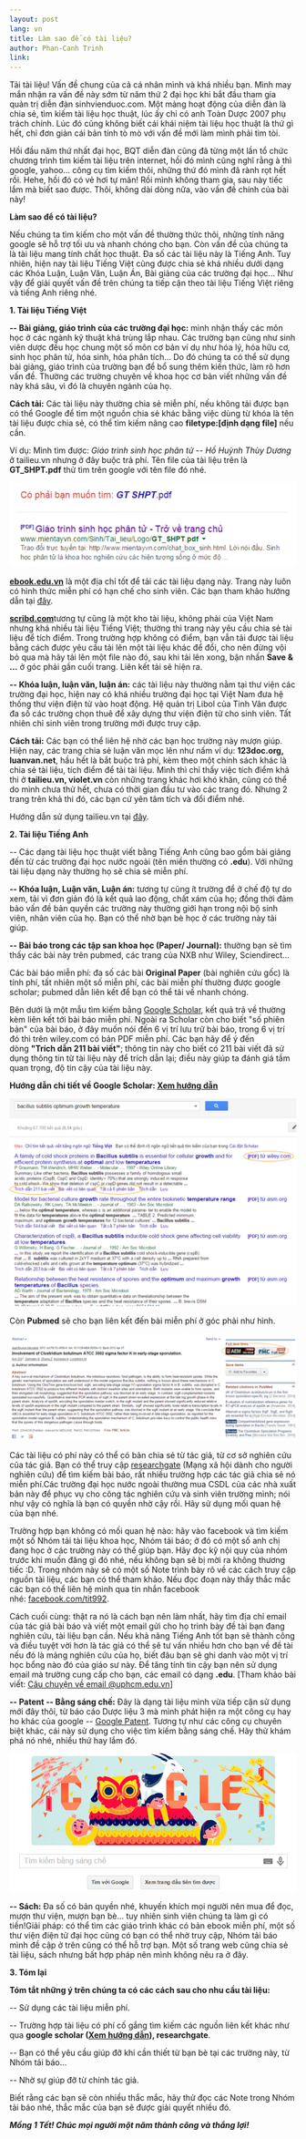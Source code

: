 ```yaml
---
layout: post
lang: vn
title: Làm sao để có tài liệu?
author: Phan-Canh Trinh
link: 
---
```


Tải tài liệu! Vấn đề chung của cả cá nhân mình và khá nhiều bạn. Mình may mắn nhận ra vấn đề này sớm từ năm thứ 2 đại học khi bắt đầu tham gia quản trị diễn đàn sinhvienduoc.com. Một mảng hoạt động của diễn đàn là chia sẻ, tìm kiếm tài liệu học thuật, lúc ấy chỉ có anh Toàn Dược 2007 phụ trách chính. Lúc đó cũng không biết cái khái niệm tài liệu học thuật là thứ gì hết, chỉ đơn giản cái bản tính tò mò với vấn đề mới làm mình phải tìm tòi.

Hồi đầu năm thứ nhất đại học, BQT diễn đàn cũng đã từng một lần tổ chức chương trình tìm kiếm tài liệu trên internet, hồi đó mình cũng nghĩ rằng à thì google, yahoo... công cụ tìm kiếm thôi, những thứ đó mình đã rành rọt hết rồi. Hehe, hồi đó có vẻ hơi tự mãn! Rồi mình không tham gia, sau này tiếc lắm mà biết sao được. Thôi, không dài dòng nữa, vào vấn đề chính của bài này!

**Làm sao để có tài liệu?**

Nếu chúng ta tìm kiếm cho một vấn đề thường thức thôi, những tính năng google sẽ hỗ trợ tối ưu và nhanh chóng cho bạn. Còn vấn đề của chúng ta là tài liệu mang tính chất học thuật. Đa số các tài liệu này là Tiếng Anh. Tuy nhiên, hiện nay tài liệu Tiếng Việt cũng được chia sẻ khá nhiều dưới dạng các Khóa Luận, Luận Văn, Luận Án, Bài giảng của các trường đại học... Như vậy để giải quyết vấn đề trên chúng ta tiếp cận theo tài liệu Tiếng Việt riêng và tiếng Anh riêng nhé.

**1. Tài liệu Tiếng Việt**

**-- Bài giảng, giáo trình của các trường đại học:** mình nhận thấy các môn học ở các ngành kỹ thuật khá trùng lắp nhau. Các trường bạn cũng như sinh viên dược đều học chung một số môn cơ bản ví dụ như hóa lý, hóa hữu cơ, sinh học phân tử, hóa sinh, hóa phân tích... Do đó chúng ta có thể sử dụng bài giảng, giáo trình của trường bạn để bổ sung thêm kiến thức, làm rõ hơn vấn đề. Thường các trường chuyên về khoa học cơ bản viết những vấn đề này khá sâu, vì đó là chuyên ngành của họ.

**Cách tải:** Các tài liệu này thường chia sẻ miễn phí, nếu không tải được bạn có thể Google để tìm một nguồn chia sẻ khác bằng việc dùng từ khóa là tên tài liệu được chia sẻ, có thể tìm kiếm nâng cao **filetype:[định dạng file]** nếu cần.

Ví dụ: Mình tìm được: *Giáo trình sinh học phân tử -- Hồ Huỳnh Thùy Dương* ở tailieu.vn nhưng ở đây buộc trả phí. Tên file của tài liệu trên là **GT_SHPT.pdf** thử tìm trên google với tên file đó nhé.

![](/images/vn_tut/tai-tai-lieu/p1.png)

[**ebook.edu.vn**](http://ebook.edu.vn/) là một địa chỉ tốt để tải các tài liệu dạng này. Trang này luôn có hình thức miễn phí có hạn chế cho sinh viên. Các bạn tham khảo hướng dẫn tại [đây](http://www.ebook.edu.vn/?page=12.1&mth=12.2009#ri462).

[**scribd.com**](http://scribd.com/)tương tự cũng là một kho tài liệu, không phải của Việt Nam nhưng khá nhiều tài liệu Tiếng Việt; thường thì trang này yêu cầu chia sẻ tài liệu để tích điểm. Trong trường hợp không có điểm, bạn vẫn tải được tài liệu bằng cách được yêu cầu tải lên một tài liệu khác để đổi, cho nên đừng vội bỏ qua mà hãy tải lên một file nào đó, sau khi tải lên xong, bận nhấn **Save & ...** ở góc phải gần cuối trang. Liên kết tải sẽ hiện ra.

**-- Khóa luận, luận văn, luận án:** các tài liệu này thường nằm tại thư viện các trường đại học, hiện nay có khá nhiều trường đại học tại Việt Nam đưa hệ thống thư viện điện tử vào hoạt động. Hệ quản trị Libol của Tinh Vân được đa số các trường chọn thuê để xây dựng thư viện điện tử cho sinh viên. Tất nhiên chỉ sinh viên trong trường mới được truy cập.

**Cách tải:** Các bạn có thể liên hệ nhờ các bạn học trường này mượn giúp.\
Hiện nay, các trang chia sẻ luận văn mọc lên như nấm ví dụ: **123doc.org, luanvan.net**, hầu hết là bắt buộc trả phí, kèm theo một chính sách khác là chia sẻ tài liệu, tích điểm để tải tài liệu. Mình thì chỉ thấy việc tích điểm khả thi ở **tailieu.vn, violet.vn** còn những trang khác hơi khó khăn, cũng có thể do mình chưa thử hết, chưa có thời gian đầu tư vào các trang đó. Nhưng 2 trang trên khả thi đó, các bạn cứ yên tâm tích và đổi điểm nhé.

Hướng dẫn sử dụng tailieu.vn tại [đây](http://tailieu.vn/faq.html).

**2. Tài liệu Tiếng Anh**

-- Các dạng tài liệu học thuật viết bằng Tiếng Anh cũng bao gồm bài giảng đến từ các trường đại học nước ngoài (tên miền thường có **.edu**). Với những tài liệu dạng này thường họ sẽ chia sẻ miễn phí.

**-- Khóa luận, Luận văn, Luận án:** tương tự cũng ít trường để ở chế độ tự do xem, tải vì đơn giản đó là kết quả lao động, chất xám của họ; đồng thời đảm bảo vấn đề bản quyền các trường này thường giới hạn trong nội bộ sinh viên, nhân viên của họ. Bạn có thể nhờ bạn bè học ở các trường này tải giúp.

**-- Bài báo trong các tập san khoa học (Paper/ Journal):** thường bạn sẽ tìm thấy các bài này trên pubmed, các trang của NXB như Wiley, Sciendirect...

Các bài báo miễn phí: đa số các bài **Original Paper** (bài nghiên cứu gốc) là tính phí, tất nhiên một số miễn phí, các bài miễn phí thường được google scholar; pubmed dẫn liên kết để bạn có thể tải về nhanh chóng.

Bên dưới là một mẫu tìm kiếm bằng [Google Scholar](http://scholar.google.com.vn/), kết quả trả về thường kèm liên kết tới bài báo miễn phí. Ngoài ra Scholar còn cho biết \"số phiên bản\" của bài báo, ở đây muốn nói đến 6 vị trí lưu trữ bài báo, trong 6 vị trí đó thì trên wiley.com có bản PDF miễn phí. Các bạn hãy để ý đến dòng **\"Trích dẫn 211 bài viết\"**; thông tin này cho biết có 211 bài viết đã sử dụng thông tin từ tài liệu này để trích dẫn lại; điều này giúp ta đánh giá tầm quan trọng, độ tin cậy của tài liệu này.

**Hướng dẫn chi tiết về Google Scholar: [Xem hướng dẫn](https://youtu.be/K0RRwN2uVbM)**

![](/images/vn_tut/tai-tai-lieu/p2.png)

Còn **Pubmed** sẽ cho bạn liên kết đến bài miễn phí ở góc phải như hình.

![](/images/vn_tut/tai-tai-lieu/p3.png)

Các tài liệu có phí này có thể có bản chia sẻ từ tác giả, từ cơ sở nghiên cứu của tác giả. Bạn có thể truy cập [researchgate](http://www.researchgate.net/) (Mạng xã hội dành cho người nghiên cứu) để tìm kiếm bài báo, rất nhiều trường hợp các tác giả chia sẻ nó miễn phí.Các trường đại học nước ngoài thường mua CSDL của các nhà xuất bản này để phục vụ cho công tác nghiên cứu và sinh viên trường mình; nói như vậy có nghĩa là bạn có quyền nhờ cậy rồi. Hãy sử dụng mối quan hệ của bạn nhé.

Trường hợp bạn không có mối quan hệ nào: hãy vào facebook và tìm kiếm một số Nhóm tải tài liệu khoa học, Nhóm tải báo; ở đó có một số anh chị đang học ở các trường này có thể giúp bạn. Hãy đọc kỹ nội quy của nhóm trước khi muốn đăng gì đó nhé, nếu không bạn sẽ bị mời ra không thương tiếc :D. Trong nhóm này sẽ có một số Note trình bày rõ về các cách truy cập nguồn tài liệu, các bạn có thể tham khảo. Nếu đọc đoạn này thấy thắc mắc các bạn có thể liên hệ mình qua tin nhắn facebook nhé: [facebook.com/tit992](http://facebook.com/tit992).

Cách cuối cùng: thật ra nó là cách bạn nên làm nhất, hãy tìm địa chỉ email của tác giả bài báo và viết một email gửi cho họ trình bày đề tài bạn đang nghiên cứu, tài liệu bạn cần. Nếu khả năng Tiếng Anh tốt bạn sẽ thành công và điều tuyệt vời hơn là tác giả có thể sẽ tư vấn nhiều hơn cho bạn về đề tài nếu đó là mảng nghiên cứu của họ, biết đâu bạn sẽ ghi danh vào một vị trí học bổng nào đó của giáo sư này. Để tăng tính tin cậy bạn nên sử dụng email mà trường cung cấp cho bạn, các email có dạng **.edu**. [Tham khảo bài viết: [Câu chuyện về email \@uphcm.edu.vn](https://goo.gl/zX4FNA)]

**-- Patent -- Bằng sáng chế:** Đây là dạng tài liệu mình vừa tiếp cận sử dụng mới đây thôi, từ báo cáo Dược liệu 3 mà mình phát hiện ra một công cụ hay ho khác của google -- [Google Patent](https://www.google.com.vn/?tbm=pts&gws_rd=cr,ssl&ei=3uHlVOPBM-G2mwWksoHwBA). Tương tự như các công cụ chuyên biệt khác, cái này sử dụng cho việc tìm kiếm bằng sáng chế. Hãy thử khám phá nó nhé, nhiều thứ hay lắm đó.

![](/images/vn_tut/tai-tai-lieu/p4.png)

**-- Sách:** Đa số có bản quyền nhé, khuyến khích mọi người nên mua để đọc, mượn thư viện, mượn bạn bè... tuy nhiên sinh viên chúng ta làm gì có tiền!Giải pháp: có thể tìm các giáo trình khác có bản ebook miễn phí, một số thư viện điện tử đại học cũng có bạn có thể nhờ truy cập, Nhóm tải báo mình đề cập ở trên cũng có thể hỗ trợ bạn. Một số trang web cũng chia sẻ tài liệu, sách nhưng bất hợp pháp nên mình không nêu ra ở đây.

**3. Tóm lại**

**Tóm tắt những ý trên chúng ta có các cách sau cho nhu cầu tài liệu:**

-- Sử dụng các tài liệu miễn phí.

-- Trường hợp tài liệu có phí cố gắng tìm kiếm các nguồn liên kết khác như qua **google scholar ([Xem hướng dẫn](https://youtu.be/K0RRwN2uVbM)), researchgate**.

-- Bạn có thể yêu cầu giúp đỡ khi cần thiết từ bạn bè tại các trường này, từ Nhóm tải báo...

-- Nhờ sự giúp đỡ từ chính tác giả.

Biết rằng các bạn sẽ còn nhiều thắc mắc, hãy thử đọc các Note trong Nhóm tải báo nhé, thắc mắc của bạn sẽ được giải quyết nhiều đó.

***Mồng 1 Tết! Chúc mọi người một năm thành công và thắng lợi!***
